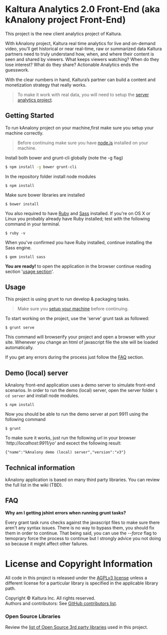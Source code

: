 # Kaltura Analytics 2.0 Front-End (aka kAnalony project Front-End) 
This project is the new client analytics project of Kaltura. 

With kAnalony project, Kaltura real time analytics for live and on-demand video, you'll get historical or near real-time, raw or summarized data Kaltura partners need to truly understand how, when, and where their content is seen and shared by viewers. What keeps viewers watching? When do they lose interest? What do they share? Actionable Analytics ends the guesswork. 

With the clear numbers in hand, Kaltura’s partner can build a content and monetization strategy that really works.

> To make it work with real data, you will need to setup the [server analytics project](https://github.com/kaltura/kanalony).  

## Getting Started

To run kAnalony project on your machine,first make sure you setup your machine correctly.

> Before continuing make sure you have [node.js](https://nodejs.org/en/) installed on your machine.

Install both bower and grunt-cli globally (note the -g flag)

```bash
$ npm install -g bower grunt-cli 
```

In the repository folder install node modules
```
$ npm install 
```

Make sure bower libraries are installed
```
$ bower install
```

You also required to have [Ruby](https://www.ruby-lang.org/en/downloads/) and [Sass](http://sass-lang.com/install) installed. If you're on OS X or Linux you probably already have Ruby installed; test with the following command in your terminal. 

```
$ ruby -v
```
 
When you've confirmed you have Ruby installed, continue installing the Sass engine.

 ``` 
 $ gem install sass
 ```


**You are ready!** to open the application in the browser continue reading section '[usage section](##usage)'.

## Usage
This project is using grunt to run develop & packaging tasks.
 
 > Make sure you [setup your machine](##getting-started) before continuing.

To start working on the project, use the 'serve' grunt task as followed:

```
$ grunt serve
```

This command will browserify your project and open a browser with your site. Whenever you change an html of javascript file the site will be loaded automatically.

If you get any errors during the process just follow the [FAQ](##faq) section.

## Demo (local) server
kAnalony front-end application uses a demo server to simulate front-end scenarios. In order to run the demo (local) server, open the server folder ```$ cd server``` and install node modules.

```
$ npm install
```

Now you should be able to run the demo server at port 9911 using the following command

```
$ grunt
```

To make sure it works, just run the following url in your browser *'http://localhost:9911/yo'* and excect the following result:

```
{"name":"kAnalony demo (local) server","version":"v3"}
```



## Technical information
kAnalony application is based on many third party libraries. You can review the full list in the wiki (TBD). 

## FAQ

**Why am I getting jshint errors when running grunt tasks?**

Every grant task runs checks against the javascript files to make sure there aren't any syntax issues. 
There is no way to bypass them, you should fix them in order to continue. 
That being said, you can use the _--force_ flag to temoprary force the process to continue but I strongly advice you not doing so because it might affect other failures.



# License and Copyright Information
All code in this project is released under the [AGPLv3 license](http://www.gnu.org/licenses/agpl-3.0.html) unless a different license for a particular library is specified in the applicable library path.   

Copyright © Kaltura Inc. All rights reserved.   
Authors and contributors: See [GitHub contributors list](https://github.com/kaltura/kanalony-front-end/graphs/contributors).  

### Open Source Libraries
Review the [list of Open Source 3rd party libraries](open-source-libraries.md) used in this project.
